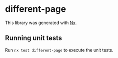# different-page

This library was generated with [Nx](https://nx.dev).

## Running unit tests

Run `nx test different-page` to execute the unit tests.

